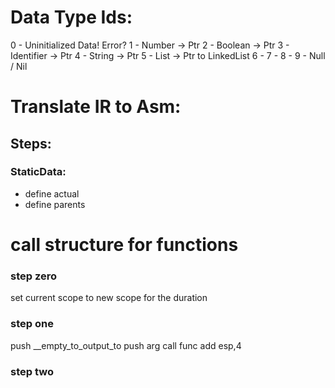 # Data Type Ids:
0 - Uninitialized Data! Error? 
1 - Number -> Ptr
2 - Boolean -> Ptr
3 - Identifier -> Ptr
4 - String -> Ptr
5 - List -> Ptr to LinkedList
6 - 
7 - 
8 - 
9 - Null / Nil

# Translate IR to Asm:
## Steps:
### StaticData:

- define actual
- define parents 

# call structure for functions

### step zero
set current scope to new scope for the duration

### step one
push __empty_to_output_to
push arg
call func
add esp,4

### step two
